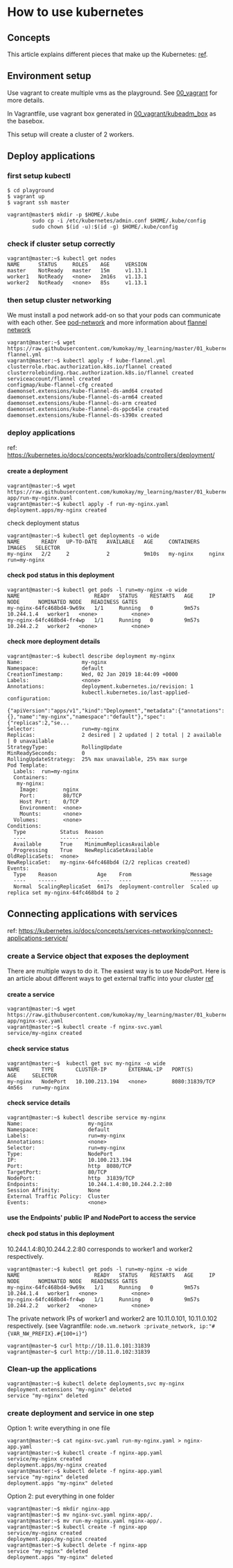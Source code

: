 # How to use kubernetes

## Concepts

This article explains different pieces that make up the Kubernetes: [ref](https://medium.com/google-cloud/kubernetes-101-pods-nodes-containers-and-clusters-c1509e409e16).

## Environment setup

Use vagrant to create multiple vms as the playground. See [00_vagrant](../00_vagrant) for more details.

In Vagrantfile, use vagrant box generated in [00_vagrant/kubeadm_box](../../00_vagrant/kubeadm_box/) as the basebox.

This setup will create a cluster of 2 workers.

## Deploy applications

### first setup kubectl
```console
$ cd playground
$ vagrant up
$ vagrant ssh master

vagrant@master$ mkdir -p $HOME/.kube
        sudo cp -i /etc/kubernetes/admin.conf $HOME/.kube/config
        sudo chown $(id -u):$(id -g) $HOME/.kube/config
```

### check if cluster setup correctly
```console
vagrant@master:~$ kubectl get nodes
NAME      STATUS     ROLES    AGE     VERSION
master    NotReady   master   15m     v1.13.1
worker1   NotReady   <none>   2m16s   v1.13.1
worker2   NotReady   <none>   85s     v1.13.1
```

### then setup cluster networking

We must install a pod network add-on so that your pods can communicate with each other.
See [pod-network](https://kubernetes.io/docs/setup/independent/create-cluster-kubeadm/#pod-network)
and more information about [flannel network](https://kubernetes.io/docs/concepts/cluster-administration/networking/#flannel)

```console
vagrant@master:~$ wget https://raw.githubusercontent.com/kumokay/my_learning/master/01_kubernetes/files/kube-flannel.yml
vagrant@master:~$ kubectl apply -f kube-flannel.yml
clusterrole.rbac.authorization.k8s.io/flannel created
clusterrolebinding.rbac.authorization.k8s.io/flannel created
serviceaccount/flannel created
configmap/kube-flannel-cfg created
daemonset.extensions/kube-flannel-ds-amd64 created
daemonset.extensions/kube-flannel-ds-arm64 created
daemonset.extensions/kube-flannel-ds-arm created
daemonset.extensions/kube-flannel-ds-ppc64le created
daemonset.extensions/kube-flannel-ds-s390x created
```

### deploy applications
ref: https://kubernetes.io/docs/concepts/workloads/controllers/deployment/

#### create a deployment
```console
vagrant@master:~$ wget https://raw.githubusercontent.com/kumokay/my_learning/master/01_kubernetes/playground/files/nginx-app/run-my-nginx.yaml
vagrant@master:~$ kubectl apply -f run-my-nginx.yaml
deployment.apps/my-nginx created
```

check deployment status
```console
vagrant@master:~$ kubectl get deployments -o wide
NAME       READY   UP-TO-DATE   AVAILABLE   AGE     CONTAINERS   IMAGES   SELECTOR
my-nginx   2/2     2            2           9m10s   my-nginx     nginx    run=my-nginx

```

#### check pod status in this deployment
```console
vagrant@master:~$ kubectl get pods -l run=my-nginx -o wide
NAME                        READY   STATUS    RESTARTS   AGE     IP           NODE      NOMINATED NODE   READINESS GATES
my-nginx-64fc468bd4-9w69x   1/1     Running   0          9m57s   10.244.1.4   worker1   <none>           <none>
my-nginx-64fc468bd4-fr4wp   1/1     Running   0          9m57s   10.244.2.2   worker2   <none>           <none>
```

#### check more deployment details
```console
vagrant@master:~$ kubectl describe deployment my-nginx
Name:                   my-nginx
Namespace:              default
CreationTimestamp:      Wed, 02 Jan 2019 18:44:09 +0000
Labels:                 <none>
Annotations:            deployment.kubernetes.io/revision: 1
                        kubectl.kubernetes.io/last-applied-configuration:
                          {"apiVersion":"apps/v1","kind":"Deployment","metadata":{"annotations":{},"name":"my-nginx","namespace":"default"},"spec":{"replicas":2,"se...
Selector:               run=my-nginx
Replicas:               2 desired | 2 updated | 2 total | 2 available | 0 unavailable
StrategyType:           RollingUpdate
MinReadySeconds:        0
RollingUpdateStrategy:  25% max unavailable, 25% max surge
Pod Template:
  Labels:  run=my-nginx
  Containers:
   my-nginx:
    Image:        nginx
    Port:         80/TCP
    Host Port:    0/TCP
    Environment:  <none>
    Mounts:       <none>
  Volumes:        <none>
Conditions:
  Type           Status  Reason
  ----           ------  ------
  Available      True    MinimumReplicasAvailable
  Progressing    True    NewReplicaSetAvailable
OldReplicaSets:  <none>
NewReplicaSet:   my-nginx-64fc468bd4 (2/2 replicas created)
Events:
  Type    Reason             Age    From                   Message
  ----    ------             ----   ----                   -------
  Normal  ScalingReplicaSet  6m17s  deployment-controller  Scaled up replica set my-nginx-64fc468bd4 to 2
```

## Connecting applications with services

ref: https://kubernetes.io/docs/concepts/services-networking/connect-applications-service/

### create a Service object that exposes the deployment

There are multiple ways to do it. The easiest way is to use NodePort. Here is an article about different ways to get external traffic into your cluster [ref](https://medium.com/google-cloud/kubernetes-nodeport-vs-loadbalancer-vs-ingress-when-should-i-use-what-922f010849e0)

#### create a service
```console
vagrant@master:~$ wget https://raw.githubusercontent.com/kumokay/my_learning/master/01_kubernetes/playground/files/nginx-app/nginx-svc.yaml
vagrant@master:~$ kubectl create -f nginx-svc.yaml
service/my-nginx created
```

#### check service status
```console
vagrant@master:~$  kubectl get svc my-nginx -o wide
NAME       TYPE       CLUSTER-IP       EXTERNAL-IP   PORT(S)          AGE     SELECTOR
my-nginx   NodePort   10.100.213.194   <none>        8080:31839/TCP   4m56s   run=my-nginx
```

#### check service details
```console
vagrant@master:~$ kubectl describe service my-nginx
Name:                     my-nginx
Namespace:                default
Labels:                   run=my-nginx
Annotations:              <none>
Selector:                 run=my-nginx
Type:                     NodePort
IP:                       10.100.213.194
Port:                     http  8080/TCP
TargetPort:               80/TCP
NodePort:                 http  31839/TCP
Endpoints:                10.244.1.4:80,10.244.2.2:80
Session Affinity:         None
External Traffic Policy:  Cluster
Events:                   <none>
```

#### use the Endpoints' public IP and NodePort to access the service

#### check pod status in this deployment

10.244.1.4:80,10.244.2.2:80 corresponds to worker1 and worker2 respectively.
```console
vagrant@master:~$ kubectl get pods -l run=my-nginx -o wide
NAME                        READY   STATUS    RESTARTS   AGE     IP           NODE      NOMINATED NODE   READINESS GATES
my-nginx-64fc468bd4-9w69x   1/1     Running   0          9m57s   10.244.1.4   worker1   <none>           <none>
my-nginx-64fc468bd4-fr4wp   1/1     Running   0          9m57s   10.244.2.2   worker2   <none>           <none>
```

The private network IPs of worker1 and worker2 are 10.11.0.101, 10.11.0.102 respectively.
(see Vagrantfile: `node.vm.network :private_network, ip:"#{VAR_NW_PREFIX}.#{100+i}"`)

```console
vagrant@master~$ curl http://10.11.0.101:31839
vagrant@master~$ curl http://10.11.0.102:31839
```

### Clean-up the applications

```
vagrant@master:~$ kubectl delete deployments,svc my-nginx
deployment.extensions "my-nginx" deleted
service "my-nginx" deleted
```

### create deployment and service in one step

Option 1: write everything in one file
```console
vagrant@master:~$ cat nginx-svc.yaml run-my-nginx.yaml > nginx-app.yaml
vagrant@master:~$ kubectl create -f nginx-app.yaml
service/my-nginx created
deployment.apps/my-nginx created
vagrant@master:~$ kubectl delete -f nginx-app.yaml
service "my-nginx" deleted
deployment.apps "my-nginx" deleted

```

Option 2: put everything in one folder
```console
vagrant@master:~$ mkdir nginx-app
vagrant@master:~$ mv nginx-svc.yaml nginx-app/.
vagrant@master:~$ mv run-my-nginx.yaml nginx-app/.
vagrant@master:~$ kubectl create -f nginx-app
service/my-nginx created
deployment.apps/my-nginx created
vagrant@master:~$ kubectl delete -f nginx-app
service "my-nginx" deleted
deployment.apps "my-nginx" deleted
```

